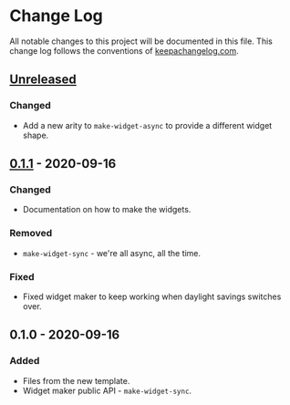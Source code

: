 # Change Log
All notable changes to this project will be documented in this file. This change log follows the conventions of [keepachangelog.com](http://keepachangelog.com/).

## [Unreleased]
### Changed
- Add a new arity to `make-widget-async` to provide a different widget shape.

## [0.1.1] - 2020-09-16
### Changed
- Documentation on how to make the widgets.

### Removed
- `make-widget-sync` - we're all async, all the time.

### Fixed
- Fixed widget maker to keep working when daylight savings switches over.

## 0.1.0 - 2020-09-16
### Added
- Files from the new template.
- Widget maker public API - `make-widget-sync`.

[Unreleased]: https://github.com/your-name/book-desk/compare/0.1.1...HEAD
[0.1.1]: https://github.com/your-name/book-desk/compare/0.1.0...0.1.1

